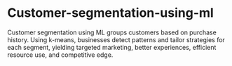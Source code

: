 # Customer-segmentation-using-ml
Customer segmentation using ML groups customers based on purchase history. Using k-means, businesses detect patterns and tailor strategies for each segment, yielding targeted marketing, better experiences, efficient resource use, and competitive edge.
